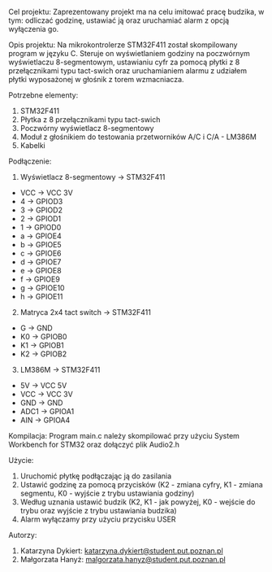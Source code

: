 
Cel projektu:
Zaprezentowany projekt ma na celu imitować pracę budzika, w tym: odliczać godzinę, ustawiać ją oraz uruchamiać alarm z opcją wyłączenia go. 

Opis projektu:
Na mikrokontrolerze STM32F411 został skompilowany program w języku C. Steruje on wyświetlaniem godziny na poczwórnym wyświetlaczu 8-segmentowym, ustawianiu cyfr za pomocą płytki z 8 przełącznikami typu tact-swich oraz uruchamianiem alarmu z udziałem płytki wyposażonej w głośnik z torem wzmacniacza.
 
Potrzebne elementy: 
1. STM32F411
2. Płytka z 8 przełącznikami typu tact-swich
3. Poczwórny wyświetlacz 8-segmentowy
4. Moduł z głośnikiem do testowania przetworników A/C i C/A - LM386M
5. Kabelki

Podłączenie:
1. Wyświetlacz 8-segmentowy -> STM32F411
- VCC -> VCC 3V
- 4   -> GPIOD3
- 3   -> GPIOD2
- 2   -> GPIOD1
- 1   -> GPIOD0
- a   -> GPIOE4
- b   -> GPIOE5
- c   -> GPIOE6
- d   -> GPIOE7
- e   -> GPIOE8
- f   -> GPIOE9
- g   -> GPIOE10
- h   -> GPIOE11
   
2. Matryca 2x4 tact switch -> STM32F411
- G  -> GND
- K0 -> GPIOB0
- K1 -> GPIOB1
- K2 -> GPIOB2
   
3. LM386M -> STM32F411
- 5V   -> VCC 5V
- VCC  -> VCC 3V
- GND  -> GND
- ADC1 -> GPIOA1
- AIN  -> GPIOA4

Kompilacja: 
Program main.c należy skompilować przy użyciu System Workbench for STM32 oraz dołączyć plik Audio2.h

Użycie: 
1. Uruchomić płytkę podłączając ją do zasilania
2. Ustawić godzinę za pomocą przycisków (K2 - zmiana cyfry, K1 - zmiana segmentu, K0 - wyjście z trybu ustawiania godziny)
3. Według uznania ustawić budzik (K2, K1 - jak powyżej, K0 - wejście do trybu oraz wyjście z trybu ustawiania budzika)
4. Alarm wyłączamy przy użyciu przycisku USER

Autorzy: 
1. Katarzyna Dykiert:
katarzyna.dykiert@student.put.poznan.pl
2. Małgorzata Hanyż:
malgorzata.hanyz@student.put.poznan.pl
